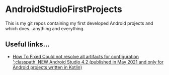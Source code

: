 # AndroidStudioFirstProjects

This is my git repos containing my first developed Android projects and which does...anything and everything.

## Useful links...

* [How To Fixed Could not resolve all artifacts for configuration ':classpath' NEW Android Studio 4.2 (published in May 2021 and only for Android projects written in Kotlin)](https://www.youtube.com/watch?v=iSa2V05S9IY)